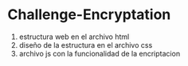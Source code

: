 # Challenge-Encryptation
1. estructura web en el archivo html
2. diseño de la estructura en el archivo css
3. archivo js con la funcionalidad de la encriptacion
